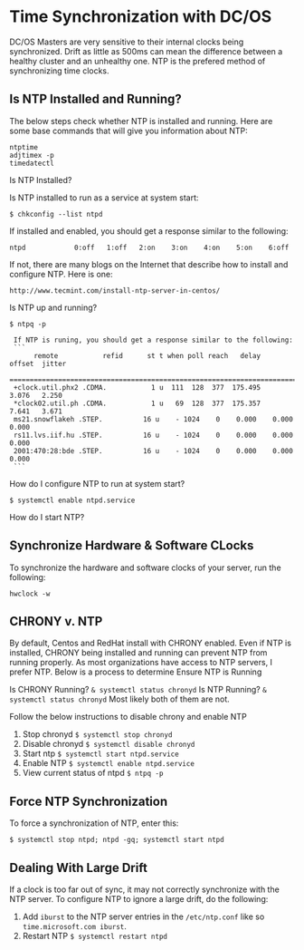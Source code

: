 # Time Synchronization with DC/OS

DC/OS Masters are very sensitive to their internal clocks being synchronized.  Drift as little as 500ms can mean the difference between a healthy cluster and an unhealthy one.  NTP is the prefered method of synchronizing time clocks.

## Is NTP Installed and Running?
The below steps check whether NTP is installed and running.  Here are some base commands that will give you information about NTP:
```
ntptime
adjtimex -p
timedatectl
```
Is NTP Installed?

Is NTP installed to run as a service at system start:
```
$ chkconfig --list ntpd
```
If installed and enabled, you should get a response similar to the following:
```
ntpd           	0:off	1:off	2:on	3:on	4:on	5:on	6:off
```
If not, there are many blogs on the Internet that describe how to install and configure NTP.  Here is one:
```
http://www.tecmint.com/install-ntp-server-in-centos/
```

Is NTP up and running?
```
$ ntpq -p
```
     If NTP is runing, you should get a response similar to the following:
     ```
          remote           refid      st t when poll reach   delay   offset  jitter
     ==============================================================================
     +clock.util.phx2 .CDMA.           1 u  111  128  377  175.495    3.076   2.250
     *clock02.util.ph .CDMA.           1 u   69  128  377  175.357    7.641   3.671
     ms21.snowflakeh .STEP.          16 u    - 1024    0    0.000    0.000   0.000
     rs11.lvs.iif.hu .STEP.          16 u    - 1024    0    0.000    0.000   0.000
     2001:470:28:bde .STEP.          16 u    - 1024    0    0.000    0.000   0.000
     ```
How do I configure NTP to run at system start?
```
$ systemctl enable ntpd.service
```
How do I start NTP?


## Synchronize Hardware & Software CLocks
To synchronize the hardware and software clocks of your server, run the following:
```
hwclock -w
```

## CHRONY v. NTP
By default, Centos and RedHat install with CHRONY enabled.  Even if NTP is installed, CHRONY being installed and running can prevent NTP from running properly.  As most organizations have access to NTP servers, I prefer NTP.  Below is a process to determine Ensure NTP is Running

Is CHRONY Running? `& systemctl status chronyd`
Is NTP Running? `& systemctl status chronyd`
Most likely both of them are not.

Follow the below instructions to disable chrony and enable NTP
1.  Stop chronyd `$ systemctl stop chronyd`
2.  Disable chronyd `$ systemctl disable chronyd`
3.  Start ntp `$ systemctl start ntpd.service`
4.  Enable NTP `$ systemctl enable ntpd.service`
5.  View current status of ntpd `$ ntpq -p`

## Force NTP Synchronization
To force a synchronization of NTP, enter this:
```
$ systemctl stop ntpd; ntpd -gq; systemctl start ntpd
```

## Dealing With Large Drift
If a clock is too far out of sync, it may not correctly synchronize with the NTP server.  To configure NTP to ignore a large drift, do the following:
1.  Add `iburst` to the NTP server entries in the `/etc/ntp.conf` like so `time.microsoft.com iburst`.  
2.  Restart NTP `$ systemctl restart ntpd`

